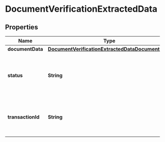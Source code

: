 

# DocumentVerificationExtractedData

## Properties

Name | Type | Description | Notes
------------ | ------------- | ------------- | -------------
**documentData** | [**DocumentVerificationExtractedDataDocumentData**](DocumentVerificationExtractedDataDocumentData.md) |  |  [optional]
**status** | **String** | The status of the Status API, possible values are SUCCESS / PENDING | 
**transactionId** | **String** | A random 128-bit UUID representing the transaction | 



